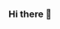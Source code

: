 ### Hi there 👋

<!--
**SamBelkacem/SamBelkacem** is a ✨ _special_ ✨ repository because its `README.md` (this file) appears on your GitHub profile.

PhD student in Artificial Intelligence at USTHB University and currently a member of the Computer Systems Laboratory.

I am passionate about Computer Science, Python programming, Machine learning, and Artificial Intelligence.

My research interests center on Social Network Analysis and Mining, Recommender Systems, and Machine learning.

Lately, my research work focuses on Ranking news feed updates on social media.

I dedicate my free time to learning new technologies, computer programming, and sharing my knowledge with others. 

